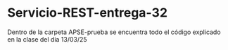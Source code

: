 # Servicio-REST-entrega-32
Dentro de la carpeta APSE-prueba se encuentra todo el código explicado en la clase del dia 13/03/25
